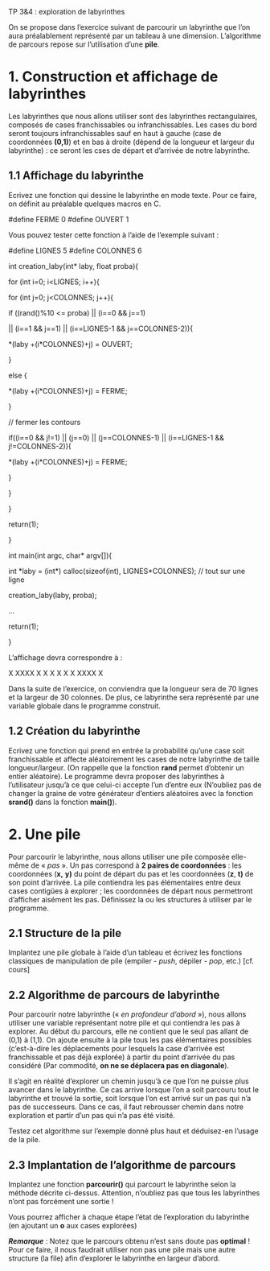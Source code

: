 

TP 3&4 : exploration de labyrinthes

On se propose dans l’exercice suivant de parcourir un labyrinthe que l’on aura préalablement représenté par un tableau à une dimension. L’algorithme de parcours repose sur l’utilisation d’une **pile**.

# 1. Construction et affichage de labyrinthes

Les labyrinthes que nous allons utiliser sont des labyrinthes rectangulaires, composés de cases franchissables ou infranchissables. Les cases du bord seront toujours infranchissables sauf en haut à gauche (case de coordonnées **(0,1)**) et en bas à droite (dépend de la longueur et largeur du labyrinthe) : ce seront les cses de départ et d’arrivée de notre labyrinthe.

## 1.1 Affichage du labyrinthe

Ecrivez une fonction qui dessine le labyrinthe en mode texte. Pour ce faire, on définit au préalable quelques macros en C.

#define FERME 0
#define OUVERT 1

Vous pouvez tester cette fonction à l’aide de l’exemple suivant :

#define LIGNES 5
#define COLONNES 6

int creation\_laby(int\* laby, float proba){

for (int i=0; i<LIGNES; i++){

for (int j=0; j<COLONNES; j++){

if ((rand()%10 <= proba) || (i==0 && j==1)

|| (i==1 && j==1) || (i==LIGNES-1 && j==COLONNES-2)){

\*(laby +(i\*COLONNES)+j) = OUVERT;

}

else {

\*(laby +(i\*COLONNES)+j) = FERME;

}

// fermer les contours

if((i==0 && j!=1) || (j==0) || (j==COLONNES-1)
 || (i==LIGNES-1 && j!=COLONNES-2)){

\*(laby +(i\*COLONNES)+j) = FERME;

}

}

}

return(1);

}

int main(int argc, char\* argv[]){

int \*laby = (int\*) calloc(sizeof(int), LIGNES\*COLONNES); // tout sur une ligne

creation\_laby(laby, proba);

…

return(1);

}

L’affichage devra correspondre à :

X XXXX
X X
X X
X X
XXXX X

Dans la suite de l’exercice, on conviendra que la longueur sera de 70 lignes et la largeur de 30 colonnes. De plus, ce labyrinthe sera représenté par une variable globale dans le programme construit.

## 1.2 Création du labyrinthe

Ecrivez une fonction qui prend en entrée la probabilité qu’une case soit franchissable et affecte aléatoirement les cases de notre labyrinthe de taille longueur/largeur. (On rappelle que la fonction **rand** permet d’obtenir un entier aléatoire).
Le programme devra proposer des labyrinthes à l’utilisateur jusqu’à ce que celui-ci accepte l’un d’entre eux (N’oubliez pas de changer la graine de votre générateur d’entiers aléatoires avec la fonction **srand()** dans la fonction **main()**).

# 2. Une pile

Pour parcourir le labyrinthe, nous allons utiliser une pile composée elle-même de « *pas* ». Un pas correspond à **2 paires de coordonnées** : les coordonnées (**x,** **y)** du point de départ du pas et les coordonnées (**z**, **t)** de son point d’arrivée.
La pile contiendra les pas élémentaires entre deux cases contigües à explorer ; les coordonnées de départ nous permettront d’afficher aisément les pas.
Définissez la ou les structures à utiliser par le programme.

## 2.1 Structure de la pile

Implantez une pile globale à l’aide d’un tableau et écrivez les fonctions classiques de manipulation de pile (empiler - *push*, dépiler - *pop*, etc.) [cf. cours]

## 2.2 Algorithme de parcours de labyrinthe

Pour parcourir notre labyrinthe (« *en profondeur d’abord* »), nous allons utiliser une variable représentant notre pile et qui contiendra les pas à explorer. Au début du parcours, elle ne contient que le seul pas allant de (0,1) à (1,1). On ajoute ensuite à la pile tous les pas élémentaires possibles (c’est-à-dire les déplacements pour lesquels la case d’arrivée est franchissable et pas déjà explorée) à partir du point d’arrivée du pas considéré (Par commodité, **on ne se déplacera pas en diagonale**).

Il s’agit en réalité d’explorer un chemin jusqu’à ce que l’on ne puisse plus avancer dans le labyrinthe. Ce cas arrive lorsque l’on a soit parcouru tout le labyrinthe et trouvé la sortie, soit lorsque l’on est arrivé sur un pas qui n’a pas de successeurs. Dans ce cas, il faut rebrousser chemin dans notre exploration et partir d’un pas qui n’a pas été visité.

Testez cet algorithme sur l’exemple donné plus haut et déduisez-en l’usage de la pile.

## 2.3 Implantation de l’algorithme de parcours

Implantez une fonction **parcourir()** qui parcourt le labyrinthe selon la méthode décrite ci-dessus. Attention, n’oubliez pas que tous les labyrinthes n’ont pas forcément une sortie !

Vous pourrez afficher à chaque étape l’état de l’exploration du labyrinthe (en ajoutant un **o** aux cases explorées)

***Remarque*** : Notez que le parcours obtenu n’est sans doute pas **optimal** !
Pour ce faire, il nous faudrait utiliser non pas une pile mais une autre structure (la file) afin d’explorer le labyrinthe en largeur d’abord.



